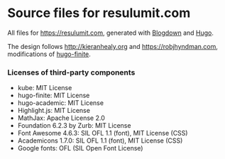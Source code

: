 Source files for resulumit.com
=================================

All files for https://resulumit.com, generated with [Blogdown](https://github.com/rstudio/blogdown) and [Hugo](http://gohugo.io/).

The design follows http://kieranhealy.org and https://robjhyndman.com, modifications of [hugo-finite](https://github.com/lambdafu/hugo-finite). 


### Licenses of third-party components

* kube: MIT License
* hugo-finite: MIT License
* hugo-academic: MIT License
* Highlight.js: MIT License
* MathJax: Apache License 2.0
* Foundation 6.2.3 by Zurb: MIT License
* Font Awesome 4.6.3: SIL OFL 1.1 (font), MIT License (CSS)
* Academicons 1.7.0: SIL OFL 1.1 (font), MIT License (CSS)
* Google fonts: OFL (SIL Open Font License)

